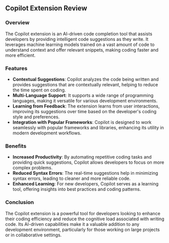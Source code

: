 ## Copilot Extension Review

### Overview
The Copilot extension is an AI-driven code completion tool that assists developers by providing intelligent code suggestions as they write. It leverages machine learning models trained on a vast amount of code to understand context and offer relevant snippets, making coding faster and more efficient.

### Features
- **Contextual Suggestions**: Copilot analyzes the code being written and provides suggestions that are contextually relevant, helping to reduce the time spent on coding.
- **Multi-Language Support**: It supports a wide range of programming languages, making it versatile for various development environments.
- **Learning from Feedback**: The extension learns from user interactions, improving its suggestions over time based on the developer's coding style and preferences.
- **Integration with Popular Frameworks**: Copilot is designed to work seamlessly with popular frameworks and libraries, enhancing its utility in modern development workflows.

### Benefits
- **Increased Productivity**: By automating repetitive coding tasks and providing quick suggestions, Copilot allows developers to focus on more complex problems.
- **Reduced Syntax Errors**: The real-time suggestions help in minimizing syntax errors, leading to cleaner and more reliable code.
- **Enhanced Learning**: For new developers, Copilot serves as a learning tool, offering insights into best practices and coding patterns.

### Conclusion
The Copilot extension is a powerful tool for developers looking to enhance their coding efficiency and reduce the cognitive load associated with writing code. Its AI-driven capabilities make it a valuable addition to any development environment, particularly for those working on large projects or in collaborative settings.